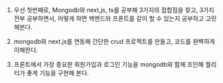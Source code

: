 1. 우선 첫번째로, Mongodb와 next,js, ts를 공부해 3가지의 접합점을 찾고, 3가지 전부 공부하면서, 어떻게 하면 백엔드와 프론트를 같이 할 수 있는지 공부하고 고민해본다.

2. mongodb와 next.js를 연동해 간단한 crud 프로젝트를 만들고, 코드를 완벽하게 이해한다.

3. 프론트에서 가장 중요한 회원가입과 로그인 기능을 mongodb와 함께 조인해 퀄리티가 좋게 기능을 구현해 본다.
